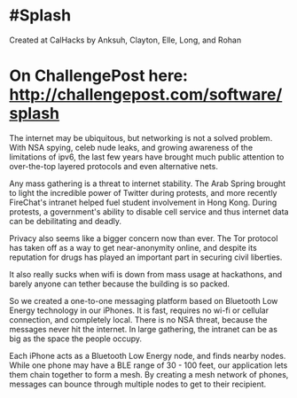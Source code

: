 #Splash
=======

Created at CalHacks
by Anksuh, Clayton, Elle, Long, and Rohan

On ChallengePost here: http://challengepost.com/software/splash
=======

The internet may be ubiquitous, but networking is not a solved problem. With NSA spying, celeb nude leaks, and growing awareness of the limitations of ipv6, the last few years have brought much public attention to over-the-top layered protocols and even alternative nets.

Any mass gathering is a threat to internet stability. The Arab Spring brought to light the incredible power of Twitter during protests, and more recently FireChat's intranet helped fuel student involvement in Hong Kong. During protests, a government's ability to disable cell service and thus internet data can be debilitating and deadly.

Privacy also seems like a bigger concern now than ever. The Tor protocol has taken off as a way to get near-anonymity online, and despite its reputation for drugs has played an important part in securing civil liberties.

It also really sucks when wifi is down from mass usage at hackathons, and barely anyone can tether because the building is so packed.

So we created a one-to-one messaging platform based on Bluetooth Low Energy technology in our iPhones. It is fast, requires no wi-fi or cellular connection, and completely local. There is no NSA threat, because the messages never hit the internet. In large gathering, the intranet can be as big as the space the people occupy.

Each iPhone acts as a Bluetooth Low Energy node, and finds nearby nodes. While one phone may have a BLE range of 30 - 100 feet, our application lets them chain together to form a mesh. By creating a mesh network of phones, messages can bounce through multiple nodes to get to their recipient.

